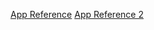 [App Reference](https://github.com/async-labs/builderbook/blob/master/builderbook/pages/public/read-chapter.jsx)
[App Reference 2](https://github.com/argentinux/nextjs-ts-express-starter/blob/master/server/start.ts)
